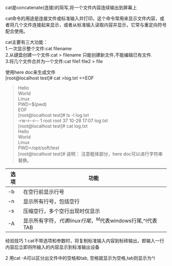 cat是concatenate(连接)的简写,将一个文件内容连续输出到屏幕上

cat命令的用途是连接文件或标准输入并打印。这个命令常用来显示文件内容，或者将几个文件连接起来显示，或者从标准输入读取内容并显示，它常与重定向符号配合使用。  

cat主要有三大功能：  
1.一次显示整个文件:cat filename  
2.从键盘创建一个文件:cat > filename 只能创建新文件,不能编辑已有文件.  
3.将几个文件合并为一个文件:cat file1 file2 > file  


使用here doc来生成文件  
[root@localhost test]# cat >log.txt <<EOF  
> Hello  
> World  
> Linux  
> PWD=$(pwd)  
> EOF  
[root@localhost test]# ls -l log.txt   
-rw-r--r-- 1 root root 37 10-28 17:07 log.txt  
[root@localhost test]# cat log.txt   
Hello  
World  
Linux  
PWD=/opt/soft/test  
[root@localhost test]#
说明：
注意粗体部分，here doc可以进行字符串替换。  


选项 | 功能
-- | --
-b | 在空行前显示行号
-n | 显示所有行号，包括空行
-s | 压缩空行，多个空行出现时仅显示
-A | 显示所有字符，$代表linux行尾，^M$代表windows行尾,^I代表TAB


经验技巧
1 cat不带选项和参数时，将复制标准输入内容到标砖输出，即输入一行内容后立即将所输入的内容显示到标准输出设备

2 用cat -A可以区分出文件中的空格和tab, 空格就显示为空格,tab则显示为^I
